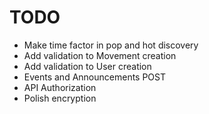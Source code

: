 # TODO
* Make time factor in pop and hot discovery
* Add validation to Movement creation
* Add validation to User creation
* Events and Announcements POST
* API Authorization
* Polish encryption






